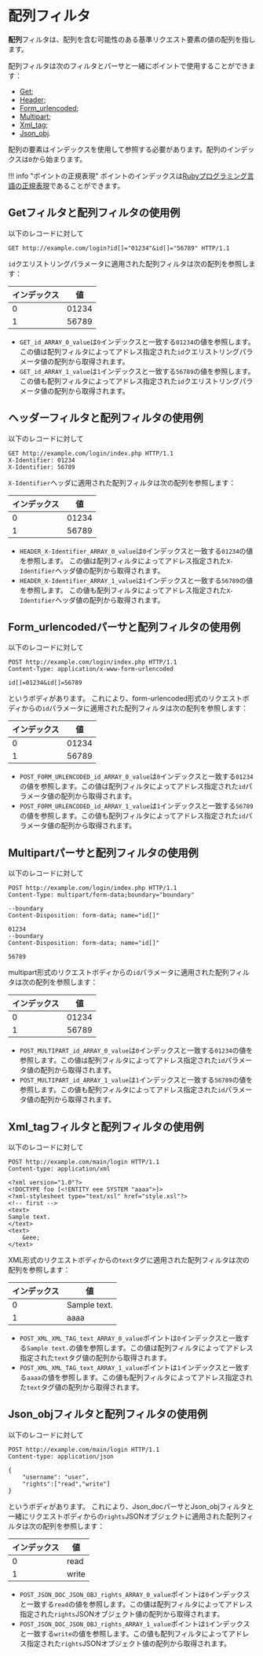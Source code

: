 [link-ruby]:        http://ruby-doc.org/core-2.6.1/doc/regexp_rdoc.html

[anchor1]:      #getフィルタと配列フィルタの使用例
[anchor2]:      #ヘッダーフィルタと配列フィルタの使用例
[anchor3]:      #form_urlencodedパーサと配列フィルタの使用例
[anchor4]:      #multipartパーサと配列フィルタの使用例
[anchor5]:      #xml_tagフィルタと配列フィルタの使用例
[anchor6]:      #json_objフィルタと配列フィルタの使用例

# 配列フィルタ

**配列**フィルタは、配列を含む可能性のある基準リクエスト要素の値の配列を指します。

配列フィルタは次のフィルタとパーサと一緒にポイントで使用することができます：
* [Get][anchor1];
* [Header][anchor2];
* [Form_urlencoded][anchor3];
* [Multipart][anchor4];
* [Xml_tag][anchor5];
* [Json_obj][anchor6].

配列の要素はインデックスを使用して参照する必要があります。配列のインデックスは`0`から始まります。

!!! info "ポイントの正規表現"
    ポイントのインデックスは[Rubyプログラミング言語の正規表現][link-ruby]であることができます。 

## Getフィルタと配列フィルタの使用例

以下のレコードに対して

```
GET http://example.com/login?id[]="01234"&id[]="56789" HTTP/1.1
```

`id`クエリストリングパラメータに適用された配列フィルタは次の配列を参照します：

| インデックス  | 値    |
|--------|----------|
| 0      | 01234    |
| 1      | 56789    |

* `GET_id_ARRAY_0_value`は`0`インデックスと一致する`01234`の値を参照します。この値は配列フィルタによってアドレス指定された`id`クエリストリングパラメータ値の配列から取得されます。
* `GET_id_ARRAY_1_value`は`1`インデックスと一致する`56789`の値を参照します。この値も配列フィルタによってアドレス指定された`id`クエリストリングパラメータ値の配列から取得されます。

## ヘッダーフィルタと配列フィルタの使用例

以下のレコードに対して

```
GET http://example.com/login/index.php HTTP/1.1
X-Identifier: 01234
X-Identifier: 56789
```

`X-Identifier`ヘッダに適用された配列フィルタは次の配列を参照します：

| インデックス  | 値    |
|--------|----------|
| 0      | 01234    |
| 1      | 56789    |

* `HEADER_X-Identifier_ARRAY_0_value`は`0`インデックスと一致する`01234`の値を参照します。 この値は配列フィルタによってアドレス指定された`X-Identifier`ヘッダ値の配列から取得されます。
* `HEADER_X-Identifier_ARRAY_1_value`は`1`インデックスと一致する`56789`の値を参照します。 この値も配列フィルタによってアドレス指定された`X-Identifier`ヘッダ値の配列から取得されます。

## Form_urlencodedパーサと配列フィルタの使用例

以下のレコードに対して

```
POST http://example.com/login/index.php HTTP/1.1
Content-Type: application/x-www-form-urlencoded
```

```
id[]=01234&id[]=56789
```

というボディがあります。 これにより、form-urlencoded形式のリクエストボディからの`id`パラメータに適用された配列フィルタは次の配列を参照します：

| インデックス  | 値    |
|--------|----------|
| 0      | 01234    |
| 1      | 56789    |

* `POST_FORM_URLENCODED_id_ARRAY_0_value`は`0`インデックスと一致する`01234`の値を参照します。この値は配列フィルタによってアドレス指定された`id`パラメータ値の配列から取得されます。
* `POST_FORM_URLENCODED_id_ARRAY_1_value`は`1`インデックスと一致する`56789`の値を参照します。この値も配列フィルタによってアドレス指定された`id`パラメータ値の配列から取得されます。

## Multipartパーサと配列フィルタの使用例

以下のレコードに対して

```
POST http://example.com/login/index.php HTTP/1.1
Content-Type: multipart/form-data;boundary="boundary" 

--boundary 
Content-Disposition: form-data; name="id[]" 

01234 
--boundary 
Content-Disposition: form-data; name="id[]"

56789
```

multipart形式のリクエストボディからの`id`パラメータに適用された配列フィルタは次の配列を参照します：

| インデックス  | 値    |
|--------|----------|
| 0      | 01234    |
| 1      | 56789    |

* `POST_MULTIPART_id_ARRAY_0_value`は`0`インデックスと一致する`01234`の値を参照します。この値は配列フィルタによってアドレス指定された`id`パラメータ値の配列から取得されます。
* `POST_MULTIPART_id_ARRAY_1_value`は`1`インデックスと一致する`56789`の値を参照します。この値も配列フィルタによってアドレス指定された`id`パラメータ値の配列から取得されます。

## Xml_tagフィルタと配列フィルタの使用例

以下のレコードに対して

```
POST http://example.com/main/login HTTP/1.1
Content-type: application/xml
```

```
<?xml version="1.0"?>
<!DOCTYPE foo [<!ENTITY eee SYSTEM "aaaa">]>
<?xml-stylesheet type="text/xsl" href="style.xsl"?>
<!-- first -->
<text>
Sample text.
</text>
<text>
    &eee;
</text>
```

XML形式のリクエストボディからの`text`タグに適用された配列フィルタは次の配列を参照します：

| インデックス  | 値           |
|--------|--------------|
| 0      | Sample text. |
| 1      | aaaa         |

* `POST_XML_XML_TAG_text_ARRAY_0_value`ポイントは`0`インデックスと一致する`Sample text.`の値を参照します。この値は配列フィルタによってアドレス指定された`text`タグ値の配列から取得されます。
* `POST_XML_XML_TAG_text_ARRAY_1_value`ポイントは`1`インデックスと一致する`aaaa`の値を参照します。この値も配列フィルタによってアドレス指定された`text`タグ値の配列から取得されます。

## Json_objフィルタと配列フィルタの使用例

以下のレコードに対して

```
POST http://example.com/main/login HTTP/1.1
Content-type: application/json
```

```
{
    "username": "user",
    "rights":["read","write"]
}
```

というボディがあります。 これにより、Json_docパーサとJson_objフィルタと一緒にリクエストボディからの`rights`JSONオブジェクトに適用された配列フィルタは次の配列を参照します：

| インデックス | 値     |
|--------|----------|
| 0      | read     |
| 1      | write    |

* `POST_JSON_DOC_JSON_OBJ_rights_ARRAY_0_value`ポイントは`0`インデックスと一致する`read`の値を参照します。この値は配列フィルタによってアドレス指定された`rights`JSONオブジェクト値の配列から取得されます。
* `POST_JSON_DOC_JSON_OBJ_rights_ARRAY_1_value`ポイントは`1`インデックスと一致する`write`の値を参照します。この値も配列フィルタによってアドレス指定された`rights`JSONオブジェクト値の配列から取得されます。